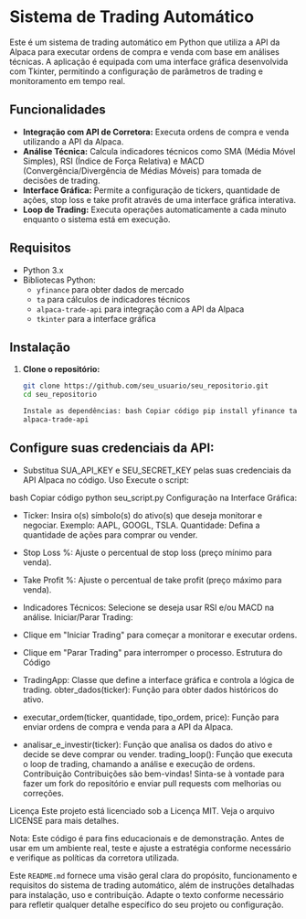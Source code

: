 # Sistema de Trading Automático

Este é um sistema de trading automático em Python que utiliza a API da Alpaca para executar ordens de compra e venda com base em análises técnicas. A aplicação é equipada com uma interface gráfica desenvolvida com Tkinter, permitindo a configuração de parâmetros de trading e monitoramento em tempo real.

## Funcionalidades

- **Integração com API de Corretora:** Executa ordens de compra e venda utilizando a API da Alpaca.
- **Análise Técnica:** Calcula indicadores técnicos como SMA (Média Móvel Simples), RSI (Índice de Força Relativa) e MACD (Convergência/Divergência de Médias Móveis) para tomada de decisões de trading.
- **Interface Gráfica:** Permite a configuração de tickers, quantidade de ações, stop loss e take profit através de uma interface gráfica interativa.
- **Loop de Trading:** Executa operações automaticamente a cada minuto enquanto o sistema está em execução.

## Requisitos

- Python 3.x
- Bibliotecas Python:
  - `yfinance` para obter dados de mercado
  - `ta` para cálculos de indicadores técnicos
  - `alpaca-trade-api` para integração com a API da Alpaca
  - `tkinter` para a interface gráfica

## Instalação

1. **Clone o repositório:**
   ```bash
   git clone https://github.com/seu_usuario/seu_repositorio.git
   cd seu_repositorio

   Instale as dependências: bash Copiar código pip install yfinance ta
   alpaca-trade-api


## Configure suas credenciais da API:

- Substitua SUA_API_KEY e SEU_SECRET_KEY pelas suas credenciais da API Alpaca no código.
Uso
Execute o script:

bash
Copiar código
python seu_script.py
Configuração na Interface Gráfica:

- Ticker: Insira o(s) símbolo(s) do ativo(s) que deseja monitorar e negociar. Exemplo: AAPL, GOOGL, TSLA.
Quantidade: Defina a quantidade de ações para comprar ou vender.
- Stop Loss %: Ajuste o percentual de stop loss (preço mínimo para venda).
- Take Profit %: Ajuste o percentual de take profit (preço máximo para venda).
- Indicadores Técnicos: Selecione se deseja usar RSI e/ou MACD na análise.
Iniciar/Parar Trading:

- Clique em "Iniciar Trading" para começar a monitorar e executar ordens.
- Clique em "Parar Trading" para interromper o processo.
Estrutura do Código
- TradingApp: Classe que define a interface gráfica e controla a lógica de trading.
obter_dados(ticker): Função para obter dados históricos do ativo.
- executar_ordem(ticker, quantidade, tipo_ordem, price): Função para enviar ordens de compra e venda para a API da Alpaca.
- analisar_e_investir(ticker): Função que analisa os dados do ativo e decide se deve comprar ou vender.
trading_loop(): Função que executa o loop de trading, chamando a análise e execução de ordens.
Contribuição
Contribuições são bem-vindas! Sinta-se à vontade para fazer um fork do repositório e enviar pull requests com melhorias ou correções.

Licença
Este projeto está licenciado sob a Licença MIT. Veja o arquivo LICENSE para mais detalhes.

Nota: Este código é para fins educacionais e de demonstração. Antes de usar em um ambiente real, teste e ajuste a estratégia conforme necessário e verifique as políticas da corretora utilizada.

Este `README.md` fornece uma visão geral clara do propósito, funcionamento e requisitos do sistema de trading automático, além de instruções detalhadas para instalação, uso e contribuição. Adapte o texto conforme necessário para refletir qualquer detalhe específico do seu projeto ou configuração.

